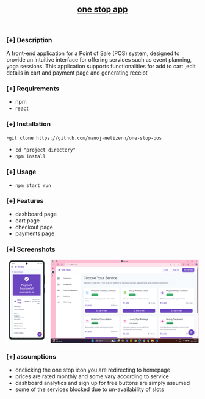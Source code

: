 <h2 align="center"><u>one stop app</u></h2>



<p align="center">
<br>
</p>

### [+] Description
A front-end application for a Point of Sale (POS) system, designed to provide an intuitive interface for offering services such as event planning, yoga sessions. This application supports functionalities for add to cart ,edit details in cart and payment page and generating receipt

### [+] Requirements
 - npm
 - react
   
### [+] Installation
 -`git clone https://github.com/manoj-netizenn/one-stop-pos`
 - `cd "project directory"`
 - `npm install`

### [+] Usage
 - `npm start run`


### [+] Features
 - dashboard page
 - cart page 
 - checkout page
 - payments page


### [+] Screenshots
![screenshot](https://github.com/manoj-netizenn/one-stop-pos/blob/main/image.png)


### [+] assumptions
- onclicking the one stop icon you are redirecting to homepage
- prices are rated monthly and some vary according to service
- dashboard analytics and sign up for free buttons are simply assumed
- some of the services blocked due to un-availability of slots

